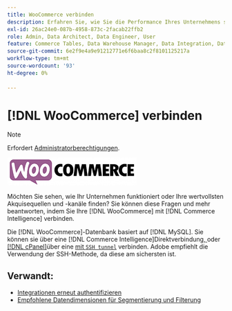 ```yaml
---
title: WooCommerce verbinden
description: Erfahren Sie, wie Sie die Performance Ihres Unternehmens sehen oder Ihre wertvollsten Akquisequellen und -kanäle finden.
exl-id: 26ac24e0-087b-4958-873c-2facab22ffb2
role: Admin, Data Architect, Data Engineer, User
feature: Commerce Tables, Data Warehouse Manager, Data Integration, Data Import/Export
source-git-commit: 6e2f9e4a9e91212771e6f6baa8c2f8101125217a
workflow-type: tm+mt
source-wordcount: '93'
ht-degree: 0%

---
```


# [!DNL WooCommerce] verbinden

>[!NOTE]
>
>Erfordert [Administratorberechtigungen](../../../administrator/user-management/user-management.md).

![](../../../assets/WooCommerce-Logo.jpg)

Möchten Sie sehen, wie Ihr Unternehmen funktioniert oder Ihre wertvollsten Akquisequellen und -kanäle finden? Sie können diese Fragen und mehr beantworten, indem Sie Ihre [!DNL WooCommerce] mit [!DNL Commerce Intelligence] verbinden.

Die [!DNL WooCommerce]-Datenbank basiert auf [!DNL MySQL]. Sie können sie über eine [!DNL Commerce Intelligence]Direktverbindung[, ](../integrations/mysql-via-a-direct-connection.md) oder [[!DNL cPanel]](../integrations/mysql-via-cpanel.md)über eine [ mit `SSH tunnel`](../integrations/mysql-via-ssh-tunnel.md) verbinden. Adobe empfiehlt die Verwendung der SSH-Methode, da diese am sichersten ist.

## Verwandt:

* [Integrationen erneut authentifizieren](https://experienceleague.adobe.com/docs/commerce-knowledge-base/kb/how-to/mbi-reauthenticating-integrations.html?lang=de)
* [Empfohlene Datendimensionen für Segmentierung und Filterung](../../../best-practices/segment-filter.md)
